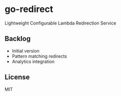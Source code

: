 # go-redirect

Lightweight Configurable Lambda Redirection Service

## Backlog

- Initial version
- Pattern matching redirects
- Analytics integration

## License

MIT
